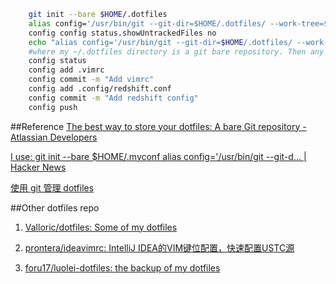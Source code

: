 
```bash
	git init --bare $HOME/.dotfiles
    alias config='/usr/bin/git --git-dir=$HOME/.dotfiles/ --work-tree=$HOME'
    config config status.showUntrackedFiles no
    echo "alias config='/usr/bin/git --git-dir=$HOME/.dotfiles/ --work-tree=$HOME'" >> $HOME/.bashrc
	#where my ~/.dotfiles directory is a git bare repository. Then any file within the home folder can be versioned with normal commands like:
    config status
    config add .vimrc
    config commit -m "Add vimrc"
    config add .config/redshift.conf
    config commit -m "Add redshift config"
    config push

```

##Reference
[The best way to store your dotfiles: A bare Git repository - Atlassian Developers](https://developer.atlassian.com/blog/2016/02/best-way-to-store-dotfiles-git-bare-repo/)

[I use: git init --bare $HOME/.myconf alias config='/usr/bin/git --git-d... | Hacker News](https://news.ycombinator.com/item?id=11071754)

[使用 git 管理 dotfiles](https://birdgg.me/posts/2016-12-14-use-git-manage-dotfiles.html)

##Other dotfiles repo

1. [Valloric/dotfiles: Some of my dotfiles](https://github.com/Valloric/dotfiles)

2. [prontera/ideavimrc: IntelliJ IDEA的VIM键位配置，快速配置USTC源](https://github.com/prontera/ideavimrc)

3. [foru17/luolei-dotfiles: the backup of my dotfiles](https://github.com/foru17/luolei-dotfiles)